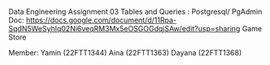 Data Engineering Assignment 03
Tables and Queries : Postgresql/ PgAdmin
Doc: https://docs.google.com/document/d/11Rpa-SqdN5WeSyhIq02Ni6veqRM3Mx5eOSGOGdqjSAw/edit?usp=sharing
Game Store

Member:
Yamin (22FTT1344)
Aina (22FTT1363)
Dayana (22FTT1368)
